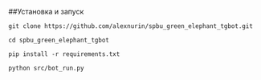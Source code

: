 ##Установка и запуск

    git clone https://github.com/alexnurin/spbu_green_elephant_tgbot.git
 
    cd spbu_green_elephant_tgbot
 
    pip install -r requirements.txt
 
    python src/bot_run.py
